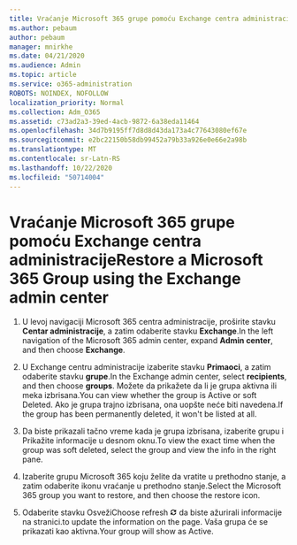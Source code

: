```yaml
---
title: Vraćanje Microsoft 365 grupe pomoću Exchange centra administracije
ms.author: pebaum
author: pebaum
manager: mnirkhe
ms.date: 04/21/2020
ms.audience: Admin
ms.topic: article
ms.service: o365-administration
ROBOTS: NOINDEX, NOFOLLOW
localization_priority: Normal
ms.collection: Adm_O365
ms.assetid: c73ad2a3-39ed-4acb-9872-6a38eda11464
ms.openlocfilehash: 34d7b9195ff7d8d8d43da173a4c77643080ef67e
ms.sourcegitcommit: e2bc22150b58db99452a79b33a926e0e66e2a98b
ms.translationtype: MT
ms.contentlocale: sr-Latn-RS
ms.lasthandoff: 10/22/2020
ms.locfileid: "50714004"
---
```

# <a name="restore-a-microsoft-365-group-using-the-exchange-admin-center"></a><span data-ttu-id="77d4e-102">Vraćanje Microsoft 365 grupe pomoću Exchange centra administracije</span><span class="sxs-lookup"><span data-stu-id="77d4e-102">Restore a Microsoft 365 Group using the Exchange admin center</span></span>

1. <span data-ttu-id="77d4e-103">U levoj navigaciji Microsoft 365 centra administracije, proširite stavku **Centar administracije**, a zatim odaberite stavku **Exchange**.</span><span class="sxs-lookup"><span data-stu-id="77d4e-103">In the left navigation of the Microsoft 365 admin center, expand **Admin center**, and then choose **Exchange**.</span></span>
    
2. <span data-ttu-id="77d4e-104">U Exchange centru administracije izaberite stavku **Primaoci**, a zatim odaberite stavku **grupe**.</span><span class="sxs-lookup"><span data-stu-id="77d4e-104">In the Exchange admin center, select **recipients**, and then choose **groups**.</span></span> <span data-ttu-id="77d4e-105">Možete da prikažete da li je grupa aktivna ili meka izbrisana.</span><span class="sxs-lookup"><span data-stu-id="77d4e-105">You can view whether the group is Active or soft Deleted.</span></span> <span data-ttu-id="77d4e-106">Ako je grupa trajno izbrisana, ona uopšte neće biti navedena.</span><span class="sxs-lookup"><span data-stu-id="77d4e-106">If the group has been permanently deleted, it won't be listed at all.</span></span>
    
3. <span data-ttu-id="77d4e-107">Da biste prikazali tačno vreme kada je grupa izbrisana, izaberite grupu i Prikažite informacije u desnom oknu.</span><span class="sxs-lookup"><span data-stu-id="77d4e-107">To view the exact time when the group was soft deleted, select the group and view the info in the right pane.</span></span>
    
4. <span data-ttu-id="77d4e-108">Izaberite grupu Microsoft 365 koju želite da vratite u prethodno stanje, a zatim odaberite ikonu vraćanje u prethodno stanje.</span><span class="sxs-lookup"><span data-stu-id="77d4e-108">Select the Microsoft 365 group you want to restore, and then choose the restore icon.</span></span>
    
5. <span data-ttu-id="77d4e-109">Odaberite stavku Osveži</span><span class="sxs-lookup"><span data-stu-id="77d4e-109">Choose refresh</span></span> ![Ikona osvežavanja](media/6464df90-2a91-4c1f-92a6-9a38c7696ac3.gif) <span data-ttu-id="77d4e-111">da biste ažurirali informacije na stranici.</span><span class="sxs-lookup"><span data-stu-id="77d4e-111">to update the information on the page.</span></span> <span data-ttu-id="77d4e-112">Vaša grupa će se prikazati kao aktivna.</span><span class="sxs-lookup"><span data-stu-id="77d4e-112">Your group will show as Active.</span></span> 
    

